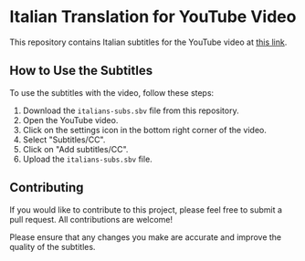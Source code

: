 # Italian Translation for YouTube Video

This repository contains Italian subtitles for the YouTube video at [this link](https://www.youtube.com/watch?v=4C5pq7W5yRM).

## How to Use the Subtitles

To use the subtitles with the video, follow these steps:

1. Download the `italians-subs.sbv` file from this repository.
2. Open the YouTube video.
3. Click on the settings icon in the bottom right corner of the video.
4. Select "Subtitles/CC".
5. Click on "Add subtitles/CC".
6. Upload the `italians-subs.sbv` file.

## Contributing

If you would like to contribute to this project, please feel free to submit a pull request. All contributions are welcome!

Please ensure that any changes you make are accurate and improve the quality of the subtitles.
